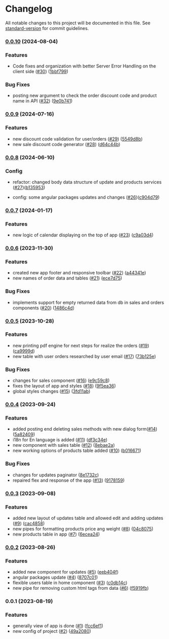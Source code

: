 # Changelog

All notable changes to this project will be documented in this file. See [standard-version](https://github.com/conventional-changelog/standard-version) for commit guidelines.

### [0.0.10](https://github.com/Johngtka/BakeryManagerApp/compare/v0.0.9...v0.0.10) (2024-08-04)


### Features

* Code fixes and organization with better Server Error Handling on the client side ([#30](https://github.com/Johngtka/BakeryManagerApp/issues/30)) ([1bbf799](https://github.com/Johngtka/BakeryManagerApp/commit/1bbf79911957a3ab1f964d65dc431a0d104f841c))


### Bug Fixes

* posting new argument to check the order discount code and product name in API ([#32](https://github.com/Johngtka/BakeryManagerApp/issues/32)) ([9e0b741](https://github.com/Johngtka/BakeryManagerApp/commit/9e0b74137cd65fc0e0f40f5b1b6141393cea8244))

### [0.0.9](https://github.com/Johngtka/BakeryManagerApp/compare/v0.0.8...v0.0.9) (2024-07-16)

### Features

-   new discount code validation for user/orders ([#29](https://github.com/Johngtka/BakeryManagerApp/issues/29)) ([5549d8b](https://github.com/Johngtka/BakeryManagerApp/commit/5549d8b60a30aba4a32f06adca1be943eefbffbf))
-   new sale discount code generator ([#28](https://github.com/Johngtka/BakeryManagerApp/issues/28)) ([d64c44b](https://github.com/Johngtka/BakeryManagerApp/commit/d64c44bbab2f548836a4c2ec107fe7fd47d9aba5))

### [0.0.8](https://github.com/Johngtka/BakeryManagerApp/compare/v0.0.7...v0.0.8) (2024-06-10)

### Config

-   refactor: changed body data structure of update and products services ([#27](https://github.com/Johngtka/BakeryManagerApp/issues/27))([b135953](https://github.com/Johngtka/BakeryManagerApp/commit/b1359536b78372c7ad36b89a74bf393baa93e1a3))

-   config: some angular packages updates and changes ([#26](https://github.com/Johngtka/BakeryManagerApp/issues/26))([c904d79](https://github.com/Johngtka/BakeryManagerApp/commit/c904d799a5a00de5af06af3ce6964290aef5fc9d))

### [0.0.7](https://github.com/Johngtka/BakeryManagerApp/compare/v0.0.6...v0.0.7) (2024-01-17)

### Features

-   new logic of calendar displaying on the top of app ([#23](https://github.com/Johngtka/BakeryManagerApp/issues/23)) ([c9a03d4](https://github.com/Johngtka/BakeryManagerApp/commit/c9a03d47b3829d59e44051e0c28d0c231a8381d2))

### [0.0.6](https://github.com/Johngtka/BakeryManagerApp/compare/v0.0.5...v0.0.6) (2023-11-30)

### Features

-   created new app footer and responsive toolbar ([#22](https://github.com/Johngtka/BakeryManagerApp/issues/22)) ([a44341e](https://github.com/Johngtka/BakeryManagerApp/commit/a44341e6f6dbe8b4bb2226f7aaa738bf1f677f34))
-   new names of order data and tables ([#21](https://github.com/Johngtka/BakeryManagerApp/issues/21)) ([ece7d75](https://github.com/Johngtka/BakeryManagerApp/commit/ece7d757f55a2c9544a2efcaace134234eefb662))

### Bug Fixes

-   implements support for empty returned data from db in sales and orders components ([#20](https://github.com/Johngtka/BakeryManagerApp/issues/20)) ([1486c4d](https://github.com/Johngtka/BakeryManagerApp/commit/1486c4d4a6e4d3550fc3dc85671449cb5b3bf535))

### [0.0.5](https://github.com/Johngtka/BakeryManagerApp/compare/v0.0.4...v0.0.5) (2023-10-28)

### Features

-   new printing pdf engine for next steps for realize the orders ([#19](https://github.com/Johngtka/BakeryManagerApp/issues/19)) ([ca9999d](https://github.com/Johngtka/BakeryManagerApp/commit/ca9999dcf0b9da73bc63a2d4129902274f63b862))
-   new table with user orders researched by user email ([#17](https://github.com/Johngtka/BakeryManagerApp/issues/17)) ([73b125e](https://github.com/Johngtka/BakeryManagerApp/commit/73b125eeebdd39e52687c6116ee9241e5a8c5bef))

### Bug Fixes

-   changes for sales component ([#16](https://github.com/Johngtka/BakeryManagerApp/issues/16)) ([e9c59c8](https://github.com/Johngtka/BakeryManagerApp/commit/e9c59c83b23c2f7a498ecf7904e45d28744df7e1))
-   fixes the layout of app and styles ([#18](https://github.com/Johngtka/BakeryManagerApp/issues/18)) ([9f5ea36](https://github.com/Johngtka/BakeryManagerApp/commit/9f5ea36380aca0049be481fce006e00b4861a11b))
-   global styles changes ([#15](https://github.com/Johngtka/BakeryManagerApp/issues/15)) ([3fd11ab](https://github.com/Johngtka/BakeryManagerApp/commit/3fd11abbf0a1aec8cb4f40975947fe99089645be))

### [0.0.4](https://github.com/Johngtka/BakeryManagerApp/compare/v0.0.3...v0.0.4) (2023-09-24)

### Features

-   added posting end deleting sales methods with new dialog form([#14](https://github.com/Johngtka/BakeryManagerApp/issues/14)) ([5a82409](https://github.com/Johngtka/BakeryManagerApp/commit/5a824097a8d2eb28b0a19d2d3c2266aab24dd97f))
-   i18n for En language is added ([#11](https://github.com/Johngtka/BakeryManagerApp/issues/11)) ([df3c34e](https://github.com/Johngtka/BakeryManagerApp/commit/df3c34ec96bc87dcf598133243a1ab4a1655774c))
-   new component with sales table ([#12](https://github.com/Johngtka/BakeryManagerApp/issues/12)) ([8ebae2a](https://github.com/Johngtka/BakeryManagerApp/commit/8ebae2aa3fa10b2774f7d044d31b552f92b074d8))
-   new working options of products table added ([#10](https://github.com/Johngtka/BakeryManagerApp/issues/10)) ([b016671](https://github.com/Johngtka/BakeryManagerApp/commit/b0166718bd5ef00e9976f88408b140f5954c98a1))

### Bug Fixes

-   changes for updates paginator ([8e1732c](https://github.com/Johngtka/BakeryManagerApp/commit/8e1732ccdada07f4a1bcdf0b752186f0b35dda43))
-   repaired flex and response of the app ([#13](https://github.com/Johngtka/BakeryManagerApp/issues/13)) ([9178159](https://github.com/Johngtka/BakeryManagerApp/commit/9178159fc2d9c014842274fce45256a539c37a2b))

### [0.0.3](https://github.com/Johngtka/BakeryManagerApp/compare/v0.0.2...v0.0.3) (2023-09-08)

### Features

-   added new layout of updates table and allowed edit and adding updates ([#9](https://github.com/Johngtka/BakeryManagerApp/issues/9)) ([cac4858](https://github.com/Johngtka/BakeryManagerApp/commit/cac4858a34c344e751876833840ef081f6e4f84e))
-   new pipes for formatting products price ang weight ([#8](https://github.com/Johngtka/BakeryManagerApp/issues/8)) ([04c8075](https://github.com/Johngtka/BakeryManagerApp/commit/04c807561b852e9a1e7573129c5aae8defe9e1ab))
-   new products table in app ([#7](https://github.com/Johngtka/BakeryManagerApp/issues/7)) ([6ecea24](https://github.com/Johngtka/BakeryManagerApp/commit/6ecea241d644862ad9d818435dad42e7e8e80a66))

### [0.0.2](https://github.com/Johngtka/BakeryManagerApp/compare/v0.0.1...v0.0.2) (2023-08-26)

### Features

-   added new component for updates ([#5](https://github.com/Johngtka/BakeryManagerApp/issues/5)) ([eeb404f](https://github.com/Johngtka/BakeryManagerApp/commit/eeb404fd0ef1fd02e3de3efb86e996943c573a70))
-   angular packages update ([#4](https://github.com/Johngtka/BakeryManagerApp/issues/4)) ([8707c01](https://github.com/Johngtka/BakeryManagerApp/commit/8707c01d04ecec9e909bdb37e887b557f70f2537))
-   flexible users table in home component ([#3](https://github.com/Johngtka/BakeryManagerApp/issues/3)) ([c0db14c](https://github.com/Johngtka/BakeryManagerApp/commit/c0db14cc795d65ba73a8d7ff752450a04fc3a136))
-   new pipe for removing custom html tags from data ([#6](https://github.com/Johngtka/BakeryManagerApp/issues/6)) ([f5919fb](https://github.com/Johngtka/BakeryManagerApp/commit/f5919fb6e6837110145af5567891f7d2c0b6bb17))

### 0.0.1 (2023-08-19)

### Features

-   generally view of app is done ([#1](https://github.com/Johngtka/BakeryManagerApp/issues/1)) ([fcc6ef1](https://github.com/Johngtka/BakeryManagerApp/commit/fcc6ef115e85650b24987ac003daba9915217832))
-   new config of project ([#2](https://github.com/Johngtka/BakeryManagerApp/issues/2)) ([49a2080](https://github.com/Johngtka/BakeryManagerApp/commit/49a208096ea86728d9ed3bfcd4c7025ae7387bdf))
